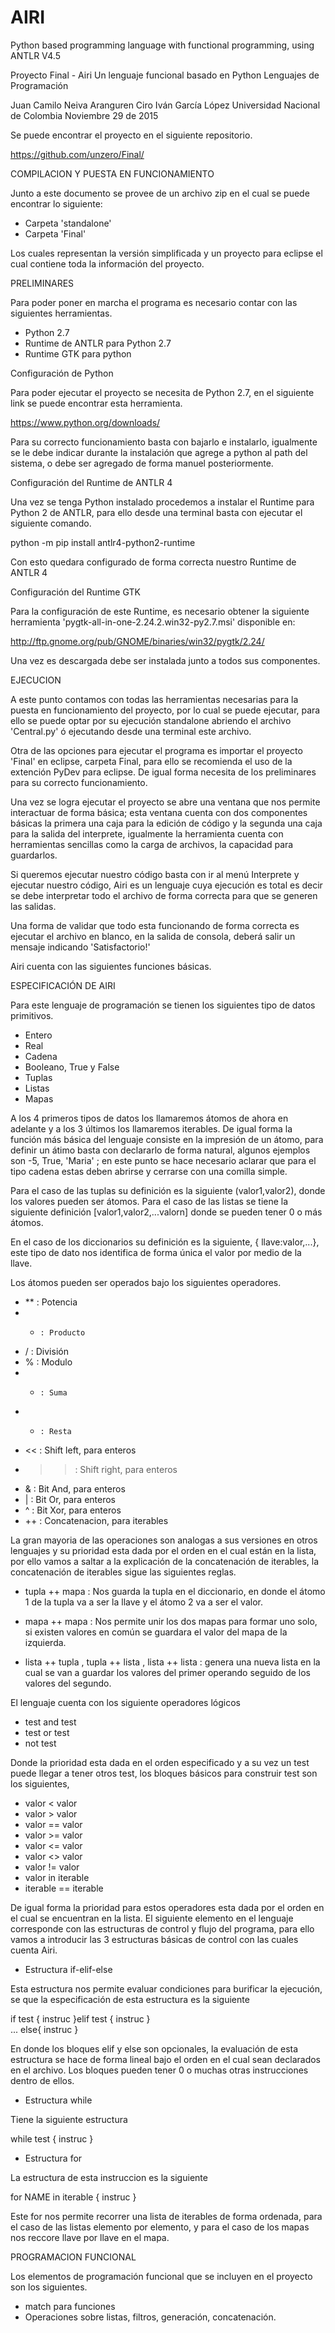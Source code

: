 # AIRI
Python based programming language with functional programming, using ANTLR V4.5

Proyecto Final - Airi
Un lenguaje funcional basado en Python
Lenguajes de Programación

Juan Camilo Neiva Aranguren
Ciro Iván García López
Universidad Nacional de Colombia
Noviembre 29 de 2015

Se puede encontrar el proyecto en el siguiente repositorio.

https://github.com/unzero/Final/

COMPILACION Y PUESTA EN FUNCIONAMIENTO

Junto a este documento se provee de un archivo zip en el cual se puede encontrar lo siguiente:

- Carpeta 'standalone'
- Carpeta 'Final'

Los cuales representan la versión simplificada y un proyecto para eclipse el cual contiene toda la información del proyecto.

PRELIMINARES

Para poder poner en marcha el programa es necesario contar con las siguientes herramientas.

- Python 2.7
- Runtime de ANTLR para Python 2.7
- Runtime GTK para python

Configuración de Python

Para poder ejecutar el proyecto se necesita de Python 2.7, en el siguiente link se puede encontrar esta herramienta.

https://www.python.org/downloads/

Para su correcto funcionamiento basta con bajarlo e instalarlo, igualmente se le debe indicar durante la instalación que agrege a python al path del sistema, o debe ser agregado de forma manuel posteriormente.

Configuración del Runtime de ANTLR 4

Una vez se tenga Python instalado procedemos a instalar el Runtime para Python 2 de ANTLR, para ello desde una terminal basta con ejecutar el siguiente comando.

python -m pip install antlr4-python2-runtime

Con esto quedara configurado de forma correcta nuestro Runtime de ANTLR 4

Configuración del Runtime GTK 

Para la configuración de este Runtime, es necesario obtener la siguiente herramienta 'pygtk-all-in-one-2.24.2.win32-py2.7.msi' disponible en:

http://ftp.gnome.org/pub/GNOME/binaries/win32/pygtk/2.24/

Una vez es descargada debe ser instalada junto a todos sus componentes.

EJECUCION

A este punto contamos con todas las herramientas necesarias para la puesta en funcionamiento del proyecto, por lo cual se puede ejecutar, para ello se puede optar por su ejecución standalone abriendo el archivo 'Central.py' ó ejecutando desde una terminal este archivo.

Otra de las opciones para ejecutar el programa es importar el proyecto 'Final' en eclipse, carpeta Final, para ello se recomienda el uso de la extención PyDev para eclipse. De igual forma necesita de los preliminares para su correcto funcionamiento.

Una vez se logra ejecutar el proyecto se abre una ventana que nos permite interactuar de forma básica; esta ventana cuenta con dos componentes básicas la primera una caja para la edición de código y la segunda una caja para la salida del interprete, igualmente la herramienta cuenta con herramientas sencillas como la carga de archivos, la capacidad para guardarlos.

Si queremos ejecutar nuestro código basta con ir al menú Interprete y ejecutar nuestro código, Airi es un lenguaje cuya ejecución es total es decir se debe interpretar todo el archivo de forma correcta para que se generen las salidas.

Una forma de validar que todo esta funcionando de forma correcta es ejecutar el archivo en blanco, en la salida de consola, deberá salir un mensaje indicando 'Satisfactorio!'

Airi cuenta con las siguientes funciones básicas.

ESPECIFICACIÓN DE AIRI

Para este lenguaje de programación se tienen los siguientes tipo de datos primitivos.

- Entero
- Real
- Cadena
- Booleano, True y False
- Tuplas
- Listas
- Mapas

A los 4 primeros tipos de datos los llamaremos átomos de ahora en adelante y a los 3 últimos los llamaremos iterables. De igual forma la función más básica del lenguaje consiste en la impresión de un átomo, para definir un átimo basta con declararlo de forma natural, algunos ejemplos son -5, True, 'Maria' ; en este punto se hace necesario aclarar que para el tipo cadena estas deben abrirse y cerrarse con una comilla simple. 

Para el caso de las tuplas su definición es la siguiente (valor1,valor2), donde los valores pueden ser átomos. Para el caso de las listas se tiene la siguiente definición [valor1,valor2,...valorn] donde se pueden tener 0 o más átomos. 

En el caso de los diccionarios su definición es la siguiente, { llave:valor,...}, este tipo de dato nos identifica de forma única el valor por medio de la llave. 

Los átomos pueden ser operados bajo los siguientes operadores.

- ** 	: Potencia
- *  	: Producto
- /		: División
- %		: Modulo
- + 	: Suma
- -		: Resta
- <<	: Shift left, para enteros
- >> 	: Shift right, para enteros
- &		: Bit And, para enteros
- | 	: Bit Or, para enteros
- ^ 	: Bit Xor, para enteros
- ++	: Concatenacion, para iterables

La gran mayoria de las operaciones son analogas a sus versiones en otros lenguajes y su prioridad esta dada por el orden en el cual están en la lista, por ello vamos a saltar a la explicación de la concatenación de iterables, la concatenación de iterables sigue las siguientes reglas.

- tupla ++ mapa : Nos guarda la tupla en el diccionario, en donde el átomo 1 de la tupla va a ser la llave y el átomo 2 va a ser el valor.

- mapa ++ mapa : Nos permite unir los dos mapas para formar uno solo, si existen valores en común se guardara el valor del mapa de la izquierda.

- lista ++ tupla , tupla ++ lista , lista ++ lista : genera una nueva lista en la cual se van a guardar los valores del primer operando seguido de los valores del segundo.

El lenguaje cuenta con los siguiente operadores lógicos

- test and test
- test or test
- not test

Donde la prioridad esta dada en el orden especificado y a su vez un test puede llegar a tener otros test, los bloques básicos para construir test son los siguientes,

- valor < valor 
- valor > valor 
- valor == valor 
- valor >= valor 
- valor <= valor
- valor <> valor
- valor != valor
- valor in iterable
- iterable == iterable

De igual forma la prioridad para estos operadores esta dada por el orden en el cual se encuentran en la lista. El siguiente elemento en el lenguaje corresponde con las estructuras de control y flujo del programa, para ello vamos a introducir las 3 estructuras básicas de control con las cuales cuenta Airi. 

- Estructura if-elif-else

Esta estructura nos permite evaluar condiciones para burificar la ejecución, se que la especificación de esta estructura es la siguiente 

if test {
	instruc
}elif test {
	instruc
}	
...
else{
	instruc
}

En donde los bloques elif y else son opcionales, la evaluación de esta estructura se hace de forma lineal bajo el orden en el cual sean declarados en el archivo. Los bloques pueden tener 0 o muchas otras instrucciones dentro de ellos.

- Estructura while 

Tiene la siguiente estructura 

while test  {
	instruc
}

- Estructura for 

La estructura de esta instruccion es la siguiente 

for NAME in iterable {
	instruc
}

Este for nos permite recorrer una lista de iterables de forma ordenada, para el caso de las listas elemento por elemento, y para el caso de los mapas nos reccore llave por llave en el mapa.

PROGRAMACION FUNCIONAL

Los elementos de programación funcional que se incluyen en el proyecto son los siguientes. 

- match para funciones 
- Operaciones sobre listas, filtros, generación, concatenación. 
